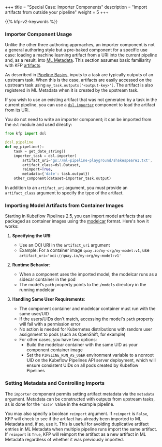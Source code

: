 +++
title = "Special Case: Importer Components"
description = "Import artifacts from outside your pipeline"
weight = 5
+++

{{% kfp-v2-keywords %}}

### Importer Component Usage

Unlike the other three authoring approaches, an importer component is not a general authoring style but a pre-baked component for a specific use case: loading a machine learning artifact from a URI into the current pipeline and, as a result, into [ML Metadata][ml-metadata]. This section assumes basic familiarity with KFP [artifacts][artifacts].

As described in [Pipeline Basics][pipeline-basics], inputs to a task are typically outputs of an upstream task. When this is the case, artifacts are easily accessed on the upstream task using `my_task.outputs['<output-key>']`. The artifact is also registered in ML Metadata when it is created by the upstream task.

If you wish to use an existing artifact that was not generated by a task in the current pipeline, you can use a [`dsl.importer`][dsl-importer] component to load the artifact from its URI.

You do not need to write an importer component; it can be imported from the `dsl` module and used directly:

```python
from kfp import dsl

@dsl.pipeline
def my_pipeline():
    task = get_date_string()
    importer_task = dsl.importer(
        artifact_uri='gs://ml-pipeline-playground/shakespeare1.txt',
        artifact_class=dsl.Dataset,
        reimport=True,
        metadata={'date': task.output})
    other_component(dataset=importer_task.output)
```

In addition to an `artifact_uri` argument, you must provide an `artifact_class` argument to specify the type of the artifact.

### Importing Model Artifacts from Container Images

Starting in Kubeflow Pipelines 2.5, you can import model artifacts that are packaged as container images using the [modelcar][model-car] format. Here's how it works:

1. **Specifying the URI**:

   - Use an OCI URI in the `artifact_uri` argument
   - Example: For a container image `quay.io/my-org/my-model:v1`, use `artifact_uri='oci://quay.io/my-org/my-model:v1'`

2. **Runtime Behavior**:

   - When a component uses the imported model, the modelcar runs as a sidecar container in the pod
   - The model's `path` property points to the `/models` directory in the running modelcar

3. **Handling Same User Requirements**:

   - The component container and modelcar container must run with the same user/UID
   - If the users/UIDs don't match, accessing the model's `path` property will fail with a permission error
   - No action is needed for Kubernetes distributions with random user assignment to pods (such as OpenShift, for example)
   - For other cases, you have two options:
     - Build the modelcar container with the same UID as your component container image
     - Set the `PIPELINE_RUN_AS_USER` environment variable to a nonroot UID on the Kubeflow Pipelines API server deployment, which will ensure consistent UIDs on all pods created by Kubeflow Pipelines

### Setting Metadata and Controlling Imports

The `importer` component permits setting artifact metadata via the `metadata` argument. Metadata can be constructed with outputs from upstream tasks, as is done for the `'date'` value in the example pipeline.

You may also specify a boolean `reimport` argument. If `reimport` is `False`, KFP will check to see if the artifact has already been imported to ML Metadata and, if so, use it. This is useful for avoiding duplicative artifact entries in ML Metadata when multiple pipeline runs import the same artifact. If `reimport` is `True`, KFP will reimport the artifact as a new artifact in ML Metadata regardless of whether it was previously imported.

[pipeline-basics]: /docs/components/pipelines/user-guides/components/compose-components-into-pipelines
[dsl-importer]: https://kubeflow-pipelines.readthedocs.io/en/latest/source/dsl.html#kfp.dsl.importer
[artifacts]: /docs/components/pipelines/user-guides/data-handling/artifacts
[ml-metadata]: https://github.com/google/ml-metadata
[model-car]: https://kserve.github.io/website/latest/modelserving/storage/oci/